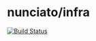 # nunciato/infra

[![Build Status](https://travis-ci.org/nunciato/infra.svg?branch=master)](https://travis-ci.org/nunciato/infra)
